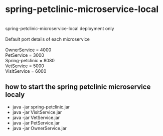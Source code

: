 # spring-petclinic-microservice-local
<br>
spring-petclinic-microservice-local deployment only
<br>
<br>
Default port details of each microservice
<br>
<br>
OwnerService = 4000
<br>
PetService = 3000
<br>
Spring-petclinic = 8080
<br>
VetService = 5000
<br>
VisitService = 6000
<br>

<h2>how to start the spring petclinic microservice localy</h2>


<ul>
  <li>java -jar spring-petclinic.jar</li>
  <li>java -jar VisitService.jar</li>
  <li>java -jar VetService.jar</li>
  <li>java -jar PetService.jar</li>
  <li>java -jar OwnerService.jar</li>
</ul>





